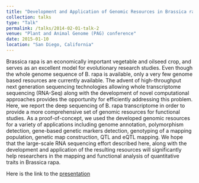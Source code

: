 ```yaml
---
title: "Development and Application of Genomic Resources in Brassica rapa at Brassicas workshop "
collection: talks
type: "Talk"
permalink: /talks/2014-02-01-talk-2
venue: "Plant and Animal Genome (PAG) conference"
date: 2015-01-10
location: "San Diego, California"
---
```


Brassica rapa is an economically important vegetable and oilseed crop, and serves as an excellent model for evolutionary research studies. Even though the whole genome sequence of B. rapa is available, only a very few genome based resources are currently available. The advent of high-throughput next generation sequencing technologies allowing whole transcriptome sequencing (RNA-Seq) along with the development of novel computational approaches provides the opportunity for efficiently addressing this problem. Here, we report the deep sequencing of B. rapa transcriptome in order to provide a more comprehensive set of genomic resources for functional studies. As a proof-of-concept, we used the developed genomic resources for a variety of applications including genome annotation, polymorphism detection, gene-based genetic markers detection, genotyping of a mapping population, genetic map construction, QTL and eQTL mapping. We hope that the large-scale RNA sequencing effort described here, along with the development and application of the resulting resources will significantly help researchers in the mapping and functional analysis of quantitative traits in Brassica rapa.

Here is the link to the [presentation](https://speakerdeck.com/upendrak/pag-2015-brassica)